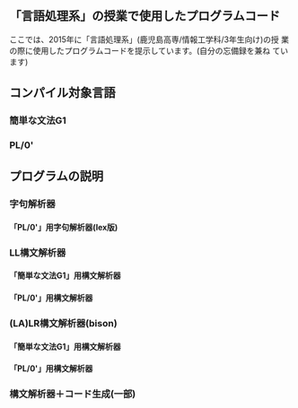 ## 「言語処理系」の授業で使用したプログラムコード
ここでは、2015年に「言語処理系」(鹿児島高専/情報工学科/3年生向け)の授
業の際に使用したプログラムコードを提示しています。(自分の忘備録を兼ね
ています)

## コンパイル対象言語
### 簡単な文法G1
### PL/0'

## プログラムの説明

### 字句解析器
#### 「PL/0'」用字句解析器(lex版)

### LL構文解析器
#### 「簡単な文法G1」用構文解析器
#### 「PL/0'」用構文解析器

### (LA)LR構文解析器(bison)
#### 「簡単な文法G1」用構文解析器
#### 「PL/0'」用構文解析器

### 構文解析器＋コード生成(一部)
